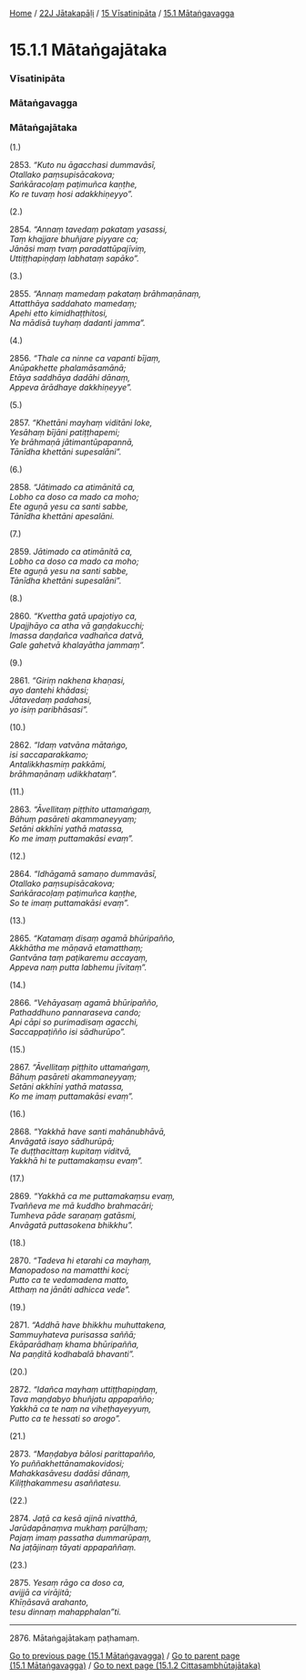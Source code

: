 
[Home](/) / [22J Jātakapāḷi](../../../22J.md) / [15 Vīsatinipāta](../../15.md) / [15.1 Mātaṅgavagga](../15.1.md)

# 15.1.1 Mātaṅgajātaka

### Vīsatinipāta

### Mātaṅgavagga

### Mātaṅgajātaka

(1.)

2853\. _“Kuto nu āgacchasi dummavāsī,_  
_Otallako paṃsupisācakova;_  
_Saṅkāracoḷaṃ paṭimuñca kaṇṭhe,_  
_Ko re tuvaṃ hosi adakkhiṇeyyo”._  


(2.)

2854\. _“Annaṃ tavedaṃ pakataṃ yasassi,_  
_Taṃ khajjare bhuñjare piyyare ca;_  
_Jānāsi maṃ tvaṃ paradattūpajīviṃ,_  
_Uttiṭṭhapiṇḍaṃ labhataṃ sapāko”._  


(3.)

2855\. _“Annaṃ mamedaṃ pakataṃ brāhmaṇānaṃ,_  
_Attatthāya saddahato mamedaṃ;_  
_Apehi etto kimidhaṭṭhitosi,_  
_Na mādisā tuyhaṃ dadanti jamma”._  


(4.)

2856\. _“Thale ca ninne ca vapanti bījaṃ,_  
_Anūpakhette phalamāsamānā;_  
_Etāya saddhāya dadāhi dānaṃ,_  
_Appeva ārādhaye dakkhiṇeyye”._  


(5.)

2857\. _“Khettāni mayhaṃ viditāni loke,_  
_Yesāhaṃ bījāni patiṭṭhapemi;_  
_Ye brāhmaṇā jātimantūpapannā,_  
_Tānīdha khettāni supesalāni”._  


(6.)

2858\. _“Jātimado ca atimānitā ca,_  
_Lobho ca doso ca mado ca moho;_  
_Ete aguṇā yesu ca santi sabbe,_  
_Tānīdha khettāni apesalāni._  


(7.)

2859\. _Jātimado ca atimānitā ca,_  
_Lobho ca doso ca mado ca moho;_  
_Ete aguṇā yesu na santi sabbe,_  
_Tānīdha khettāni supesalāni”._  


(8.)

2860\. _“Kvettha gatā upajotiyo ca,_  
_Upajjhāyo ca atha vā gaṇḍakucchi;_  
_Imassa daṇḍañca vadhañca datvā,_  
_Gale gahetvā khalayātha jammaṃ”._  


(9.)

2861\. _“Giriṃ nakhena khaṇasi,_  
_ayo dantehi khādasi;_  
_Jātavedaṃ padahasi,_  
_yo isiṃ paribhāsasi”._  


(10.)

2862\. _“Idaṃ vatvāna mātaṅgo,_  
_isi saccaparakkamo;_  
_Antalikkhasmiṃ pakkāmi,_  
_brāhmaṇānaṃ udikkhataṃ”._  


(11.)

2863\. _“Āvellitaṃ piṭṭhito uttamaṅgaṃ,_  
_Bāhuṃ pasāreti akammaneyyaṃ;_  
_Setāni akkhīni yathā matassa,_  
_Ko me imaṃ puttamakāsi evaṃ”._  


(12.)

2864\. _“Idhāgamā samaṇo dummavāsī,_  
_Otallako paṃsupisācakova;_  
_Saṅkāracoḷaṃ paṭimuñca kaṇṭhe,_  
_So te imaṃ puttamakāsi evaṃ”._  


(13.)

2865\. _“Katamaṃ disaṃ agamā bhūripañño,_  
_Akkhātha me māṇavā etamatthaṃ;_  
_Gantvāna taṃ paṭikaremu accayaṃ,_  
_Appeva naṃ putta labhemu jīvitaṃ”._  


(14.)

2866\. _“Vehāyasaṃ agamā bhūripañño,_  
_Pathaddhuno pannaraseva cando;_  
_Api cāpi so purimadisaṃ agacchi,_  
_Saccappaṭiñño isi sādhurūpo”._  


(15.)

2867\. _“Āvellitaṃ piṭṭhito uttamaṅgaṃ,_  
_Bāhuṃ pasāreti akammaneyyaṃ;_  
_Setāni akkhīni yathā matassa,_  
_Ko me imaṃ puttamakāsi evaṃ”._  


(16.)

2868\. _“Yakkhā have santi mahānubhāvā,_  
_Anvāgatā isayo sādhurūpā;_  
_Te duṭṭhacittaṃ kupitaṃ viditvā,_  
_Yakkhā hi te puttamakaṃsu evaṃ”._  


(17.)

2869\. _“Yakkhā ca me puttamakaṃsu evaṃ,_  
_Tvaññeva me mā kuddho brahmacāri;_  
_Tumheva pāde saraṇaṃ gatāsmi,_  
_Anvāgatā puttasokena bhikkhu”._  


(18.)

2870\. _“Tadeva hi etarahi ca mayhaṃ,_  
_Manopadoso na mamatthi koci;_  
_Putto ca te vedamadena matto,_  
_Atthaṃ na jānāti adhicca vede”._  


(19.)

2871\. _“Addhā have bhikkhu muhuttakena,_  
_Sammuyhateva purisassa saññā;_  
_Ekāparādhaṃ khama bhūripañña,_  
_Na paṇḍitā kodhabalā bhavanti”._  


(20.)

2872\. _“Idañca mayhaṃ uttiṭṭhapiṇḍaṃ,_  
_Tava maṇḍabyo bhuñjatu appapañño;_  
_Yakkhā ca te naṃ na viheṭhayeyyuṃ,_  
_Putto ca te hessati so arogo”._  


(21.)

2873\. _“Maṇḍabya bālosi parittapañño,_  
_Yo puññakhettānamakovidosi;_  
_Mahakkasāvesu dadāsi dānaṃ,_  
_Kiliṭṭhakammesu asaññatesu._  


(22.)

2874\. _Jaṭā ca kesā ajinā nivatthā,_  
_Jarūdapānaṃva mukhaṃ parūḷhaṃ;_  
_Pajaṃ imaṃ passatha dummarūpaṃ,_  
_Na jaṭājinaṃ tāyati appapaññaṃ._  


(23.)

2875\. _Yesaṃ rāgo ca doso ca,_  
_avijjā ca virājitā;_  
_Khīṇāsavā arahanto,_  
_tesu dinnaṃ mahapphalan”ti._  


---

2876\. Mātaṅgajātakaṃ paṭhamaṃ.



[Go to previous page (15.1 Mātaṅgavagga)](../15.1.md) / [Go to parent page (15.1 Mātaṅgavagga)](../15.1.md) / [Go to next page (15.1.2 Cittasambhūtajātaka)](15.1.2.md)


